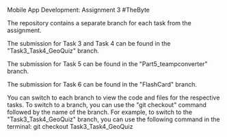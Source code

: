Mobile App Development: Assignment 3 #TheByte

The repository contains a separate branch for each task from the assignment.

The submission for Task 3 and Task 4 can be found in the "Task3_Task4_GeoQuiz" branch.

The submission for Task 5 can be found in the "Part5_teampconverter" branch.

The submission for Task 6 can be found in the "FlashCard" branch.

You can switch to each branch to view the code and files for the respective tasks. To switch to a branch, you can use the "git checkout" command followed by the name of the branch. For example, to switch to the "Task3_Task4_GeoQuiz" branch, you can use the following command in the terminal: git checkout Task3_Task4_GeoQuiz
